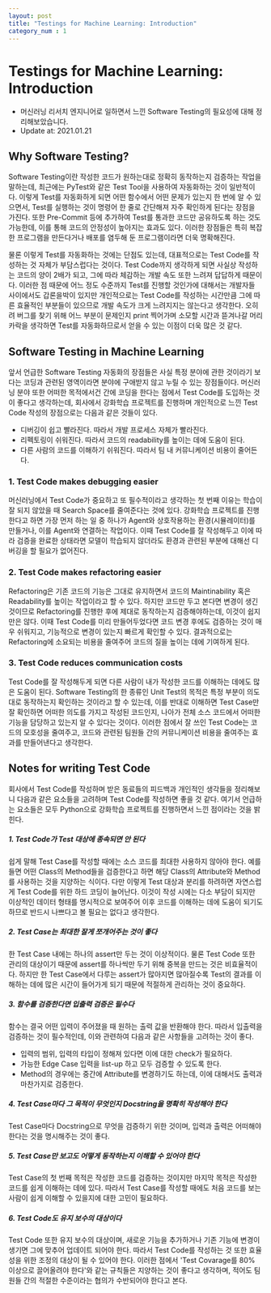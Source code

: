 ```yaml
---
layout: post
title: "Testings for Machine Learning: Introduction"
category_num : 1
---
```


# Testings for Machine Learning: Introduction

- 머신러닝 리서치 엔지니어로 일하면서 느낀 Software Testing의 필요성에 대해 정리해보았습니다.
- Update at: 2021.01.21

## Why Software Testing?

Software Testing이란 작성한 코드가 원하는대로 정확히 동작하는지 검증하는 작업을 말하는데, 최근에는 PyTest와 같은 Test Tool을 사용하여 자동화하는 것이 일반적이다. 이렇게 Test를 자동화하게 되면 어떤 함수에서 어떤 문제가 있는지 한 번에 알 수 있으면서, Test를 실행하는 것이 명령어 한 줄로 간단해져 자주 확인하게 된다는 장점을 가진다. 또한 Pre-Commit 등에 추가하여 Test를 통과한 코드만 공유하도록 하는 것도 가능한데, 이를 통해 코드의 안정성이 높아지는 효과도 있다. 이러한 장점들은 특히 복잡한 프로그램을 만든다거나 배포를 염두해 둔 프로그램이라면 더욱 명확해진다.

물론 이렇게 Test를 자동화하는 것에는 단점도 있는데, 대표적으로는 Test Code를 작성하는 것 자체가 부담스럽다는 것이다. Test Code까지 생각하게 되면 사실상 작성하는 코드의 양이 2배가 되고, 그에 따라 체감하는 개발 속도 또한 느려져 답답하게 때문이다. 이러한 점 때문에 어느 정도 수준까지 Test를 진행할 것인가에 대해서는 개발자들 사이에서도 갑론을박이 있지만 개인적으로는 Test Code를 작성하는 시간만큼 그에 따른 효율적인 부분들이 있으므로 개발 속도가 크게 느려지지는 않는다고 생각한다. 오히려 버그를 찾기 위해 어느 부분이 문제인지 print 찍어가며 소모할 시간과 뜯겨나갈 머리카락을 생각하면 Test를 자동화하므로서 얻을 수 있는 이점이 더욱 많은 것 같다.

## Software Testing in Machine Learning

앞서 언급한 Software Testing 자동화의 장점들은 사실 특정 분야에 관한 것이라기 보다는 코딩과 관련된 영역이라면 분야에 구애받지 않고 누릴 수 있는 장점들이다. 머신러닝 분야 또한 어떠한 목적에서건 간에 코딩을 한다는 점에서 Test Code를 도입하는 것이 좋다고 생각하는데, 회사에서 강화학습 프로젝트를 진행하며 개인적으로 느낀 Test Code 작성의 장점으로는 다음과 같은 것들이 있다.

- 디버깅이 쉽고 빨라진다. 따라서 개발 프로세스 자체가 빨라진다.
- 리펙토링이 쉬워진다. 따라서 코드의 readability를 높이는 데에 도움이 된다.
- 다른 사람의 코드를 이해하기 쉬워진다. 따라서 팀 내 커뮤니케이션 비용이 줄어든다.

### 1. Test Code makes debugging easier

머신러닝에서 Test Code가 중요하고 또 필수적이라고 생각하는 첫 번째 이유는 학습이 잘 되지 않았을 때 Search Space를 줄여준다는 것에 있다. 강화학습 프로젝트를 진행한다고 하면 가장 먼저 하는 일 중 하나가 Agent와 상호작용하는 환경(시뮬레이터)를 만들거나, 이를 Agent와 연결하는 작업이다. 이때 Test Code를 잘 작성해두고 이에 따라 검증을 완료한 상태라면 모델이 학습되지 않더라도 환경과 관련된 부분에 대해선 디버깅을 할 필요가 없어진다.

### 2. Test Code makes refactoring easier

Refactoring은 기존 코드의 기능은 그대로 유지하면서 코드의 Maintinability 혹은 Readability를 높이는 작업이라고 할 수 있다. 하지만 코드만 두고 본다면 변경이 생긴 것이므로 Refactoring를 진행한 후에 제대로 동작하는지 검증해야하는데, 이것이 쉽지만은 않다. 이때 Test Code를 미리 만들어두었다면 코드 변경 후에도 검증하는 것이 매우 쉬워지고, 기능적으로 변경이 있는지 빠르게 확인할 수 있다. 결과적으로는 Refactoring에 소요되는 비용을 줄여주어 코드의 질을 높이는 데에 기여하게 된다.

### 3. Test Code reduces communication costs

Test Code를 잘 작성해두게 되면 다른 사람이 내가 작성한 코드를 이해하는 데에도 많은 도움이 된다. Software Testing의 한 종류인 Unit Test의 목적은 특정 부분이 의도대로 동작하는지 확인하는 것이라고 할 수 있는데, 이를 반대로 이해하면 Test Case만 잘 확인하면 어떠한 의도를 가지고 작성된 코드인지, 나아가 전체 소스 코드에서 어떠한 기능을 담당하고 있는지 알 수 있다는 것이다. 이러한 점에서 잘 쓰인 Test Code는 코드의 모호성을 줄여주고,  코드와 관련된 팀원들 간의 커뮤니케이션 비용을 줄여주는 효과를 만들어낸다고 생각한다.

## Notes for writing Test Code

회사에서 Test Code를 작성하며 받은 동료들의 피드백과 개인적인 생각들을 정리해보니 다음과 같은 요소들을 고려하며 Test Code를 작성하면 좋을 것 같다. 여기서 언급하는 요소들은 모두 Python으로 강화학습 프로젝트를 진행하면서 느낀 점이라는 것을 밝힌다.

##### 1. Test Code가 Test 대상에 종속되면 안 된다

쉽게 말해 Test Case를 작성할 때에는 소스 코드를 최대한 사용하지 않아야 한다. 예를 들면 어떤 Class의 Method들을 검증한다고 하면 해당 Class의 Attribute와 Method를 사용하는 것을 지양하는 식이다. 다만 이렇게 Test 대상과 분리를 하려하면 자연스럽게 Test Code를 위한 하드 코딩이 늘어난다. 이것이 작성 시에는 다소 부담이 되지만 이상적인 데이터 형태를 명시적으로 보여주어 이후 코드를 이해하는 데에 도움이 되기도 하므로 반드시 나쁘다고 볼 필요는 없다고 생각한다.

##### 2. Test Case는 최대한 잘게 쪼개어주는 것이 좋다

한 Test Case 내에는 하나의 assert만 두는 것이 이상적이다. 물론 Test Code 또한 관리의 대상이기 때문에 assert를 하나씩만 두기 위해 중복을 만드는 것은 비효율적이다. 하지만 한 Test Case에서 다루는 assert가 많아지면 많아질수록 Test의 결과를 이해하는 데에 많은 시간이 들어가게 되기 때문에 적절하게 관리하는 것이 중요하다.

##### 3. 함수를 검증한다면 입출력 검증은 필수다

함수는 결국 어떤 입력이 주어졌을 때 원하는 출력 값을 반환해야 한다. 따라서 입출력을 검증하는 것이 필수적인데, 이와 관련하여 다음과 같은 사항들을 고려하는 것이 좋다.

- 입력의 범위, 입력의 타입이 정해져 있다면 이에 대한 check가 필요하다.
- 가능한 Edge Case 입력을 list-up 하고 모두 검증할 수 있도록 한다.
- Method의 경우에는 중간에 Attribute를 변경하기도 하는데, 이에 대해서도 출력과 마찬가지로 검증한다.

##### 4. Test Case마다 그 목적이 무엇인지 Docstring을 명확히 작성해야 한다

Test Case마다 Docstring으로 무엇을 검증하기 위한 것이며, 입력과 출력은 어떠해야 한다는 것을 명시해주는 것이 좋다.

##### 5. Test Case만 보고도 어떻게 동작하는지 이해할 수 있어야 한다

Test Case의 첫 번째 목적은 작성한 코드를 검증하는 것이지만 마지막 목적은 작성한 코드를 쉽게 이해하는 데에 있다. 따라서 Test Case를 작성할 때에도 처음 코드를 보는 사람이 쉽게 이해할 수 있을지에 대한 고민이 필요하다.

##### 6. Test Code도 유지 보수의 대상이다

Test Code 또한 유지 보수의 대상이며, 새로운 기능을 추가하거나 기존 기능에 변경이 생기면 그에 맞추어 업데이트 되어야 한다. 따라서 Test Code를 작성하는 것 또한 효율성을 위한 조정의 대상이 될 수 있어야 한다. 이러한 점에서 'Test Covarage를 80% 이상으로 끌어올려야 한다'와 같는 규칙들은 지양하는 것이 좋다고 생각하며, 적어도 팀원들 간의 적절한 수준이라는 협의가 수반되어야 한다고 본다.
